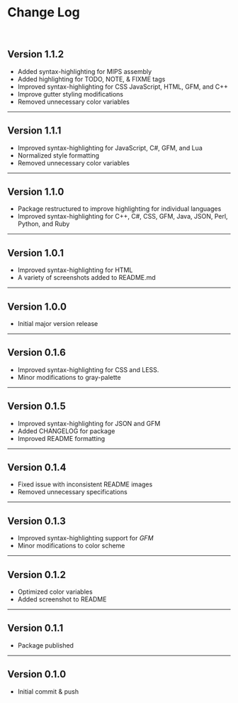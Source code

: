 # Change Log
<br>  

## Version 1.1.2

   * Added syntax-highlighting for MIPS assembly
   * Added highlighting for TODO, NOTE, & FIXME tags
   * Improved syntax-highlighting for CSS JavaScript, HTML, GFM, and C++
   * Improve gutter styling modifications
   * Removed unnecessary color variables

------------------------------------------------------------------------------------------------------------------------  

## Version 1.1.1

   * Improved syntax-highlighting for JavaScript, C#, GFM, and Lua
   * Normalized style formatting
   * Removed unnecessary color variables

------------------------------------------------------------------------------------------------------------------------  

## Version 1.1.0

  * Package restructured to improve highlighting for individual languages
  * Improved syntax-highlighting for C++, C#, CSS, GFM, Java, JSON, Perl, Python, and Ruby

------------------------------------------------------------------------------------------------------------------------

## Version 1.0.1

  * Improved syntax-highlighting for HTML
  * A variety of screenshots added to README.md

------------------------------------------------------------------------------------------------------------------------

## Version 1.0.0

  * Initial major version release

------------------------------------------------------------------------------------------------------------------------

## Version 0.1.6

  * Improved syntax-highlighting for CSS and LESS.
  * Minor modifications to gray-palette

------------------------------------------------------------------------------------------------------------------------

## Version 0.1.5

  * Improved syntax-highlighting for JSON and GFM
  * Added CHANGELOG for package
  * Improved README formatting

------------------------------------------------------------------------------------------------------------------------

## Version 0.1.4

  * Fixed issue with inconsistent README images
  * Removed unnecessary specifications

------------------------------------------------------------------------------------------------------------------------

## Version 0.1.3

  * Improved syntax-highlighting support for *GFM*
  * Minor modifications to color scheme

------------------------------------------------------------------------------------------------------------------------

## Version 0.1.2

  * Optimized color variables
  * Added screenshot to README

------------------------------------------------------------------------------------------------------------------------

## Version 0.1.1

  * Package published

------------------------------------------------------------------------------------------------------------------------

## Version 0.1.0

  * Initial commit & push
